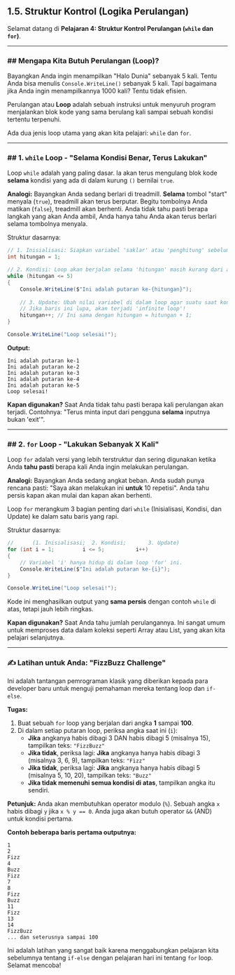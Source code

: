 ## 1.5. Struktur Kontrol (Logika Perulangan)

Selamat datang di **Pelajaran 4: Struktur Kontrol Perulangan (`while` dan `for`)**.

-----

### \#\# Mengapa Kita Butuh Perulangan (Loop)?

Bayangkan Anda ingin menampilkan "Halo Dunia" sebanyak 5 kali. Tentu Anda bisa menulis `Console.WriteLine()` sebanyak 5 kali. Tapi bagaimana jika Anda ingin menampilkannya 1000 kali? Tentu tidak efisien.

Perulangan atau **Loop** adalah sebuah instruksi untuk menyuruh program menjalankan blok kode yang sama berulang kali sampai sebuah kondisi tertentu terpenuhi.

Ada dua jenis loop utama yang akan kita pelajari: `while` dan `for`.

-----

### \#\# 1. `while` Loop - "Selama Kondisi Benar, Terus Lakukan"

Loop `while` adalah yang paling dasar. Ia akan terus mengulang blok kode **selama** kondisi yang ada di dalam kurung `()` bernilai `true`.

**Analogi:** Bayangkan Anda sedang berlari di treadmill. **Selama** tombol "start" menyala (`true`), treadmill akan terus berputar. Begitu tombolnya Anda matikan (`false`), treadmill akan berhenti. Anda tidak tahu pasti berapa langkah yang akan Anda ambil, Anda hanya tahu Anda akan terus berlari selama tombolnya menyala.

Struktur dasarnya:

```csharp
// 1. Inisialisasi: Siapkan variabel 'saklar' atau 'penghitung' sebelum loop
int hitungan = 1;

// 2. Kondisi: Loop akan berjalan selama 'hitungan' masih kurang dari atau sama dengan 5
while (hitungan <= 5)
{
    Console.WriteLine($"Ini adalah putaran ke-{hitungan}");
    
    // 3. Update: Ubah nilai variabel di dalam loop agar suatu saat kondisi menjadi false.
    // Jika baris ini lupa, akan terjadi 'infinite loop'!
    hitungan++; // Ini sama dengan hitungan = hitungan + 1;
}

Console.WriteLine("Loop selesai!");
```

**Output:**

```
Ini adalah putaran ke-1
Ini adalah putaran ke-2
Ini adalah putaran ke-3
Ini adalah putaran ke-4
Ini adalah putaran ke-5
Loop selesai!
```

**Kapan digunakan?** Saat Anda tidak tahu pasti berapa kali perulangan akan terjadi. Contohnya: "Terus minta input dari pengguna **selama** inputnya bukan 'exit'".

-----

### \#\# 2. `for` Loop - "Lakukan Sebanyak X Kali"

Loop `for` adalah versi yang lebih terstruktur dan sering digunakan ketika Anda **tahu pasti** berapa kali Anda ingin melakukan perulangan.

**Analogi:** Bayangkan Anda sedang angkat beban. Anda sudah punya rencana pasti: "Saya akan melakukan ini **untuk** 10 repetisi". Anda tahu persis kapan akan mulai dan kapan akan berhenti.

Loop `for` merangkum 3 bagian penting dari `while` (Inisialisasi, Kondisi, dan Update) ke dalam satu baris yang rapi.

Struktur dasarnya:

```csharp
//      (1. Inisialisasi;  2. Kondisi;       3. Update)
for (int i = 1;         i <= 5;          i++)
{
    // Variabel 'i' hanya hidup di dalam loop 'for' ini.
    Console.WriteLine($"Ini adalah putaran ke-{i}");
}

Console.WriteLine("Loop selesai!");
```

Kode ini menghasilkan output yang **sama persis** dengan contoh `while` di atas, tetapi jauh lebih ringkas.

**Kapan digunakan?** Saat Anda tahu jumlah perulangannya. Ini sangat umum untuk memproses data dalam koleksi seperti Array atau List, yang akan kita pelajari selanjutnya.

-----

### ✍️ Latihan untuk Anda: "FizzBuzz Challenge"

Ini adalah tantangan pemrograman klasik yang diberikan kepada para developer baru untuk menguji pemahaman mereka tentang loop dan `if-else`.

**Tugas:**

1.  Buat sebuah `for` loop yang berjalan dari angka **1** sampai **100**.
2.  Di dalam setiap putaran loop, periksa angka saat ini (`i`):
    * **Jika** angkanya habis dibagi 3 DAN habis dibagi 5 (misalnya 15), tampilkan teks: `"FizzBuzz"`
    * **Jika tidak**, periksa lagi: **Jika** angkanya hanya habis dibagi 3 (misalnya 3, 6, 9), tampilkan teks: `"Fizz"`
    * **Jika tidak**, periksa lagi: **Jika** angkanya hanya habis dibagi 5 (misalnya 5, 10, 20), tampilkan teks: `"Buzz"`
    * **Jika tidak memenuhi semua kondisi di atas**, tampilkan angka itu sendiri.

**Petunjuk:** Anda akan membutuhkan operator modulo (`%`). Sebuah angka `x` habis dibagi `y` jika `x % y == 0`. Anda juga akan butuh operator `&&` (AND) untuk kondisi pertama.

**Contoh beberapa baris pertama outputnya:**

```
1
2
Fizz
4
Buzz
Fizz
7
8
Fizz
Buzz
11
Fizz
13
14
FizzBuzz
... dan seterusnya sampai 100
```

Ini adalah latihan yang sangat baik karena menggabungkan pelajaran kita sebelumnya tentang `if-else` dengan pelajaran hari ini tentang `for` loop. Selamat mencoba\!
